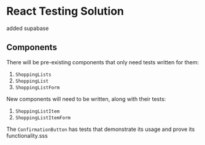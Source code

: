 # React Testing Solution

added supabase

## Components

There will be pre-existing components that only need tests written for them:

1. `ShoppingLists`
2. `ShoppingList`
3. `ShoppingListForm`

New components will need to be written, along with their tests:

1. `ShoppingListItem`
2. `ShoppingListItemForm`

The `ConfirmationButton` has tests that demonstrate its usage and prove its
functionality.sss
